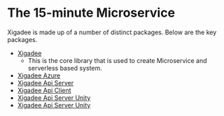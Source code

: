 # The 15-minute Microservice

Xigadee is made up of a number of distinct packages. Below are the key packages.

* [Xigadee](Xigadee.Platform/_Docs/Introduction.md)
	* This is the core library that is used to create Microservice and serverless based system.
* [Xigadee Azure](Xigadee.Azure/_docs/Introduction.md)
* [Xigadee Api Server](Xigadee.Api.Server/_docs/Introduction.md)
* [Xigadee Api Client](Xigadee.Api.Client/_docs/Introduction.md)
* [Xigadee Api Server Unity](Xigadee.Api.Server.Unity/_docs/Introduction.md)
* [Xigadee Api Server Unity](Xigadee.Api.Server.Unity/_docs/Introduction.md)